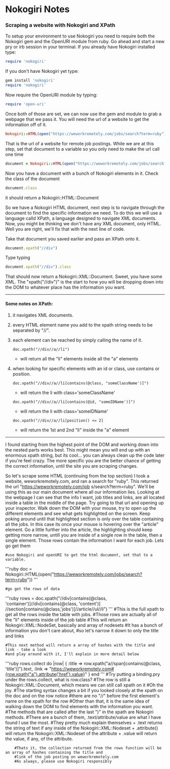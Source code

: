 # Nokogiri Notes
### Scraping a website with Nokogiri and XPath


To setup your environment to use Nokogiri you need to require both the Nokogiri gem and the OpenURI module from ruby.
Go ahead and start a new pry or irb session in your terminal.
If you already have Nokogiri installed type:

``` ruby
require 'nokogiri'
```
If you don't have Nokogiri yet type:

``` ruby
gem install 'nokogiri'
require 'nokogiri'
```
Now require the OpenURI module by typing:

``` ruby
require 'open-uri'
```
Once both of those are set, we can now use the gem and module
to grab a webpage that we pass it.  You will need the url of a website to get the information off of it.
``` ruby
Nokogiri::HTML(open("https://weworkremotely.com/jobs/search?term=ruby"))
```

That is the url of a website for remote job postings.
While we are at this step, set that document to a variable so you only need to make the url call one time
``` ruby
document = Nokogiri::HTML(open("https://weworkremotely.com/jobs/search?term=ruby"))
```

Now you have a document with a bunch of Nokogiri elements in it.  Check the class of the document
``` ruby
document.class
```
it should return a Nokogiri::HTML::Document

So we have a Nokogiri HTML document, next step is to navigate through the document to find the specific information we need.
To do this we will use a language calld XPath, a language designed to navigate XML documents.  Now, you might be thinking
we don't have any XML document, only HTML.  Well you are right, we'll fix that with the next line of code.

Take that document you saved earlier and pass an XPath onto it.
``` ruby
document.xpath("//div")
```

Type typing
``` ruby
document.xpath("//div").class
```
That should now return a Nokogiri::XML::Document.  Sweet, you have some XML.
The "xpath("//div")" is the start to how you will be dropping down into the DOM to whatever place has the information you want.

---
<h4>Some notes on XPath:</h4>

1. it navigates XML documents.
2.  every HTML element name you add to the xpath string needs to be separated by "//".

3. each element can be reached by simply calling the name of it.

    ```
    doc.xpath("//div//a//li")
    ```
      * will return all the "li" elements inside all the "a" elements

4. when looking for specific elements with an id or class, use contains or position.

    ```
    doc.xpath("//div//a//li[contains(@class, "someClassName')]")
    ```
      * will return the li with class='someClassName'

    ```
    doc.xpath("//div//a//li[contains(@id, "someIDName')]")
    ```
      * will return the li with class='someIDName'

    ```
    doc.xpath("//div//a//li[position() <= 2]
    ```
      * will return the 1st and 2nd "li" inside the "a" element

---

I found starting from the highest point of the DOM and working down into the nested parts works best.  This might mean you will
end up with an enormous xpath string, but its cool... you can always clean up the code later if you're feel crazy.  The more
specific you are the better chance of getting the correct information, until the site you are scraping changes.


So let's scrape some HTML (continuing from the top section)
I took a website, weworkremotely.com, and ran a search for "ruby".  This returned the url "https://weworkremotely.com/job
s/search?term=ruby".  We'll be using this as our main document where all our information lies.  Looking at the webpage I can
see that the info I want, job titles and links, are all located inside a table in the middle of the page.  Try going to that
url and opening up your inspector.  Walk down the DOM with your mouse, try to open up the different elements and see what gets
highlighted on the screen.  Keep poking around until that highlighted section is only over the table containing all the jobs.
In this case its once your mouse is hovering over the "article" element.  Go a little further into the article, the
highlighting should keep getting more narrow, untill you are inside of a single row in the table, then a single element.
Those rows contain the information I want for each job. Lets go get them

    #use Nokogiri and openURI to get the html document, set that to a variable.
  '''ruby
  doc  = Nokogiri::HTML(open("https://weworkremotely.com/jobs/search?term=ruby"))
  '''

    #go get the rows of data
  '''ruby
  rows = doc.xpath("//div[contains(@class, 'container')]//div[contains(@class, 'content')]
  //section[contains(@class,'jobs')]//article//ul//li")
  '''
    #This is the full xpath to get all the rows inside the table with jobs.
    #Those rows are actually all of the "li" elements inside of the job table
    #This will return an Nokogiri::XML::NodeSet, basically and array of nodesets
    #It has a bunch of information you don't care about,
    #so let's narrow it down to only the title and links


    #This next method will return a array of hashes with the title and link - take a look
    #and play around with it, I'll explain in more detail below
  '''ruby
      rows.collect do |row|
           {
     :title => row.xpath("a//span[contains(@class, 'title')]").text,
           :link  => "https://weworkremotely.com#{row.xpath("a").attribute('href').value}"
           }
      end
      '''
        #Try putting a binding.pry under the rows.collect, what is row.class?
        #The row is still a Nokogiri::XML::Document, which means we can still call xpath on it
        #Oh the joy.
        #The starting syntax changes a bit if you looked closely at the xpath on the doc and on the row notice
        #there are no "//" before the first element's name on the xpath for the row
        #Other than that, it is the same idea of walking down the DOM to find elements with the information you want.
        #The methods that are called after the last ")" in the xpath are Nokogiri methods.
        #There are a bunch of them, .text/attribute/value are what I have found I use the most.
        #They pretty much explain themselves
          + .text returns the string of text if any inside of the Nokogiri::XML::Nodeset
          + .attribute() will return the Nokogiri::XML::Nodeset of the attribute
          + .value will return the value, if any, of the attribute.

        #Thats it, the collection returned from the rows function will be an array of hashes containing the title and
        #link of the job posting on weworkremotely.com
        #As always, please use Nokogiri responsibly
